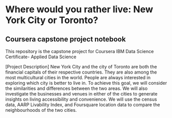 # Where would you rather live: New York City or Toronto?
## Coursera capstone project notebook
This repository is the capstone project for Coursera IBM Data Science Certificate- Applied Data Science

[Project Description]
New York City and the city of Toronto are both the financial capitals of their respective countries. They are also among the most multicultural cities in the world. People are always interested in exploring which city is better to live in. To achieve this goal, we will consider the similarities and differences between the two areas. We will also investigate the businesses and venues in either of the cities to generate insights on living accessibility and convenience. We will use the census data, AARP Livability Index, and Foursquare location data to compare the neighbourhoods of the two cities.
